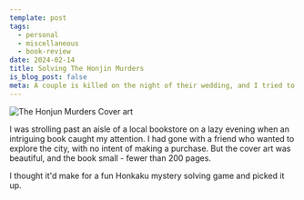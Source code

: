 ```yaml
---
template: post
tags:
  - personal
  - miscellaneous
  - book-review
date: 2024-02-14
title: Solving The Honjin Murders
is_blog_post: false
meta: A couple is killed on the night of their wedding, and I tried to find the culprit.
---
```

![The Honjun Murders Cover art](/assets/img/honjin-murders/honjin_cover.jpeg)

I was strolling past an aisle of a local bookstore on a lazy evening
when an intriguing book caught my attention.
I had gone with a friend who wanted to explore the city, with no intent of making a purchase.
But the cover art was beautiful, and the book small - fewer than 200 pages.

I thought it'd make for a fun Honkaku mystery solving game and picked it up.


